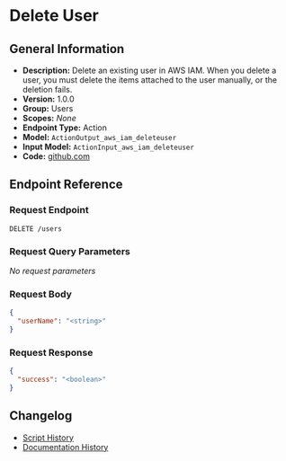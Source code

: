 <!-- BEGIN GENERATED CONTENT -->
# Delete User

## General Information

- **Description:** Delete an existing user in AWS IAM. When you delete a user, you must delete the items attached to the user manually, or the deletion fails.
- **Version:** 1.0.0
- **Group:** Users
- **Scopes:** _None_
- **Endpoint Type:** Action
- **Model:** `ActionOutput_aws_iam_deleteuser`
- **Input Model:** `ActionInput_aws_iam_deleteuser`
- **Code:** [github.com](https://github.com/NangoHQ/integration-templates/tree/main/integrations/aws-iam/actions/delete-user.ts)


## Endpoint Reference

### Request Endpoint

`DELETE /users`

### Request Query Parameters

_No request parameters_

### Request Body

```json
{
  "userName": "<string>"
}
```

### Request Response

```json
{
  "success": "<boolean>"
}
```

## Changelog

- [Script History](https://github.com/NangoHQ/integration-templates/commits/main/integrations/aws-iam/actions/delete-user.ts)
- [Documentation History](https://github.com/NangoHQ/integration-templates/commits/main/integrations/aws-iam/actions/delete-user.md)

<!-- END  GENERATED CONTENT -->

